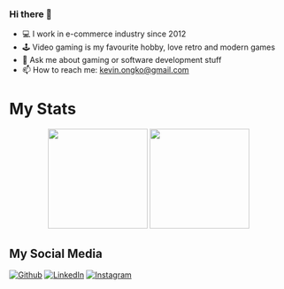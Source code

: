 ### Hi there 👋

- 💻 I work in e-commerce industry since 2012
- 🕹️ Video gaming is my favourite hobby, love retro and modern games
- 💬 Ask me about gaming or software development stuff
- 📫 How to reach me: kevin.ongko@gmail.com

<h1>My Stats</h1>
<p align = "center">
<img height="180em" src="https://github-readme-stats-eight-theta.vercel.app/api?username=kevinongko&show_icons=true&theme=algolia&include_all_commits=true&count_private=true"/>
<img height="180em" src="https://github-readme-stats-eight-theta.vercel.app/api/top-langs/?username=kevinongko&layout=compact&langs_count=8&theme=algolia"/>
</p>

<h2>My Social Media</h2>
<p>
<a href="https://github.com/kevinongko" target="_blank"><img alt="Github" src="https://img.shields.io/badge/GitHub-%2312100E.svg?&style=for-the-badge&logo=Github&logoColor=white" /></a> 
<a href="https://www.linkedin.com/in/kevinongko" target="_blank"><img alt="LinkedIn" src="https://img.shields.io/badge/linkedin-%230077B5.svg?&style=for-the-badge&logo=linkedin&logoColor=white" /></a> 
<a href="https://www.instagram.com/kevinongko/" target="_blank"><img alt="Instagram" src="https://img.shields.io/badge/instagram-%23E4405F.svg?&style=for-the-badge&logo=instagram&logoColor=white" /></a>
</p>
